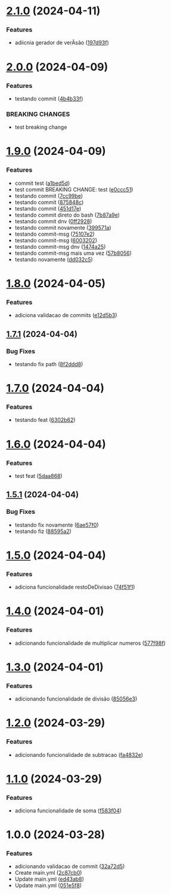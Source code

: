 # [2.1.0](https://github.com/CauaConceicao20/ProjetoA3-pipeline/compare/v2.0.0...v2.1.0) (2024-04-11)


### Features

* adiicnia gerador de verÃsão ([197d93f](https://github.com/CauaConceicao20/ProjetoA3-pipeline/commit/197d93f366a5d1b0ae13df7417f49dc11dcf0a74))

# [2.0.0](https://github.com/CauaConceicao20/ProjetoA3-pipeline/compare/v1.9.0...v2.0.0) (2024-04-09)


### Features

* testando commit ([4b4b33f](https://github.com/CauaConceicao20/ProjetoA3-pipeline/commit/4b4b33f25cc8cfd748c138d602463c5e53bd81fa))


### BREAKING CHANGES

* test breaking change

# [1.9.0](https://github.com/CauaConceicao20/ProjetoA3-pipeline/compare/v1.8.0...v1.9.0) (2024-04-09)


### Features

* commit test ([a1bed5d](https://github.com/CauaConceicao20/ProjetoA3-pipeline/commit/a1bed5d5184d491b10501769d965b888b9edf5a3))
* test commit BREAKING CHANGE: test ([e0ccc51](https://github.com/CauaConceicao20/ProjetoA3-pipeline/commit/e0ccc51ef72028b9d4d14ff4394dc9032c972ad1))
* testando commit ([7cc99be](https://github.com/CauaConceicao20/ProjetoA3-pipeline/commit/7cc99beb2c4b6023ac86c394d0c79ae68ebc730a))
* testando commit ([875848c](https://github.com/CauaConceicao20/ProjetoA3-pipeline/commit/875848cec90c49ba66e57ea63c2ab0372d235f7b))
* testando commit ([451d17e](https://github.com/CauaConceicao20/ProjetoA3-pipeline/commit/451d17e838b92a620a79ae7f58f729148e96035b))
* testando commit direto do bash ([7b87a9e](https://github.com/CauaConceicao20/ProjetoA3-pipeline/commit/7b87a9eda020640f2a6ecb4e2a1caaf2a30ab004))
* testando commit dnv ([0ff2928](https://github.com/CauaConceicao20/ProjetoA3-pipeline/commit/0ff29280d26e465f44bf0b89962be83372e0815c))
* testando commit novamente ([399571a](https://github.com/CauaConceicao20/ProjetoA3-pipeline/commit/399571a88ad404718fdfafc191b1ef90b526a923))
* testando commit-msg ([75107e2](https://github.com/CauaConceicao20/ProjetoA3-pipeline/commit/75107e2c19989fced88735d1c18e10553bfb375c))
* testando commit-msg ([6003202](https://github.com/CauaConceicao20/ProjetoA3-pipeline/commit/600320239d78363251c7e0da789f20174890257c))
* testando commit-msg dnv ([1474a25](https://github.com/CauaConceicao20/ProjetoA3-pipeline/commit/1474a25acdea040c41f7ee824a905504603c4efe))
* testando commit-msg mais uma vez ([57b8056](https://github.com/CauaConceicao20/ProjetoA3-pipeline/commit/57b8056138a11ef430e259da51015284a617bf39))
* testando novamente ([dd032c5](https://github.com/CauaConceicao20/ProjetoA3-pipeline/commit/dd032c5b6cecb23e7efdeca5acf6974188d157f2))

# [1.8.0](https://github.com/CauaConceicao20/ProjetoA3-pipeline/compare/v1.7.1...v1.8.0) (2024-04-05)


### Features

* adiciona validacao de commits ([e12d5b3](https://github.com/CauaConceicao20/ProjetoA3-pipeline/commit/e12d5b33f9884eff34be962ecce3c6729f608477))

## [1.7.1](https://github.com/CauaConceicao20/ProjetoA3-pipeline/compare/v1.7.0...v1.7.1) (2024-04-04)


### Bug Fixes

* testando fix path ([8f2ddd8](https://github.com/CauaConceicao20/ProjetoA3-pipeline/commit/8f2ddd8a6f54879b4e46235492364006e24d479b))

# [1.7.0](https://github.com/CauaConceicao20/ProjetoA3-pipeline/compare/v1.6.0...v1.7.0) (2024-04-04)


### Features

* testando feat ([6302b62](https://github.com/CauaConceicao20/ProjetoA3-pipeline/commit/6302b621885740ec9afebcba09058b8dcbdace44))

# [1.6.0](https://github.com/CauaConceicao20/ProjetoA3-pipeline/compare/v1.5.1...v1.6.0) (2024-04-04)


### Features

* test feat ([5daa868](https://github.com/CauaConceicao20/ProjetoA3-pipeline/commit/5daa868bd6c6e830828ed4869c561ea8831394eb))

## [1.5.1](https://github.com/CauaConceicao20/ProjetoA3-pipeline/compare/v1.5.0...v1.5.1) (2024-04-04)


### Bug Fixes

* testando fix novamente ([6ae57f0](https://github.com/CauaConceicao20/ProjetoA3-pipeline/commit/6ae57f0feabeed588f1c77b307ae2dbfb5aef0b6))
* testando fiz ([88595a2](https://github.com/CauaConceicao20/ProjetoA3-pipeline/commit/88595a2f6f52aac9fd21f19f982d5426ba8a0567))

# [1.5.0](https://github.com/CauaConceicao20/ProjetoA3-pipeline/compare/v1.4.0...v1.5.0) (2024-04-04)


### Features

* adiciona funcionalidade restoDeDivisao ([74f51f1](https://github.com/CauaConceicao20/ProjetoA3-pipeline/commit/74f51f1890800a8e5aacf59ca08a3519ec415818))

# [1.4.0](https://github.com/CauaConceicao20/ProjetoA3-pipeline/compare/v1.3.0...v1.4.0) (2024-04-01)


### Features

* adicionando funcionalidade de multiplicar numeros ([577f98f](https://github.com/CauaConceicao20/ProjetoA3-pipeline/commit/577f98f56aa8b2884ea90524cdd657cd3eb02006))

# [1.3.0](https://github.com/CauaConceicao20/ProjetoA3-pipeline/compare/v1.2.0...v1.3.0) (2024-04-01)


### Features

* adicionando funcionalidade de divisão ([85056e3](https://github.com/CauaConceicao20/ProjetoA3-pipeline/commit/85056e3509d05844f88f84b0cfb61803ae624649))

# [1.2.0](https://github.com/CauaConceicao20/ProjetoA3-pipeline/compare/v1.1.0...v1.2.0) (2024-03-29)


### Features

* adicionando funcionalidade de subtracao ([fa4832e](https://github.com/CauaConceicao20/ProjetoA3-pipeline/commit/fa4832eed9620a07f8a565e712cbde008e9c1934))

# [1.1.0](https://github.com/CauaConceicao20/ProjetoA3-pipeline/compare/v1.0.0...v1.1.0) (2024-03-29)


### Features

* adiciona funcionalidade de soma ([f583f04](https://github.com/CauaConceicao20/ProjetoA3-pipeline/commit/f583f04484a508d4b689e1c41ccff6be401e7f60))

# 1.0.0 (2024-03-28)


### Features

* adicionando validacao de commit ([32a72d5](https://github.com/CauaConceicao20/ProjetoA3-pipeline/commit/32a72d538c6c78716b27f34039541ae6280b7b9f))
* Create main.yml ([2c87cb0](https://github.com/CauaConceicao20/ProjetoA3-pipeline/commit/2c87cb01a0b6f2e5e274ab344d9e3acdc5f2e298))
* Update main.yml ([ed43ab8](https://github.com/CauaConceicao20/ProjetoA3-pipeline/commit/ed43ab8edab3f7ee9d6965c0393d9ae620f2c3d6))
* Update main.yml ([051e5f8](https://github.com/CauaConceicao20/ProjetoA3-pipeline/commit/051e5f8568efe9845140e0dc8053dc6d1ce284fd))
